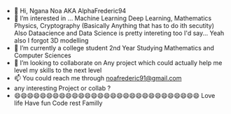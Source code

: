 - 👋 Hi, Ngana Noa  AKA AlphaFrederic94
- 👀 I’m interested in ... Machine Learning Deep Learning, Mathematics Physics, Cryptography (Basically Anything that has to do ith secutity)
Also Dataacience and Data Science is pretty intereting too I'd say... Yeah also I forgot 3D modelling
- 🌱 I’m currently a college student 2nd Year Studying Mathematics and Computer Sciences
- 💞️ I’m looking to collaborate on Any project which could actually help me level my skills to the next level
- 📫 You could reach me through noafrederic91@gmail.com
- any interesting Project or collab ?
- 😄😄😄😄😄😄😄😄😄😄😄😄😄😄😄😄😄😄😄😄😄😄😄😄😄😄😄😄😄 Love life Have fun Code rest Familly

<!---
AlphaFrederic94/AlphaFrederic94 is a ✨ special ✨ repository because its `README.md` (this file) appears on your GitHub profile.
You can click the Preview link to take a look at your changes.
--->
